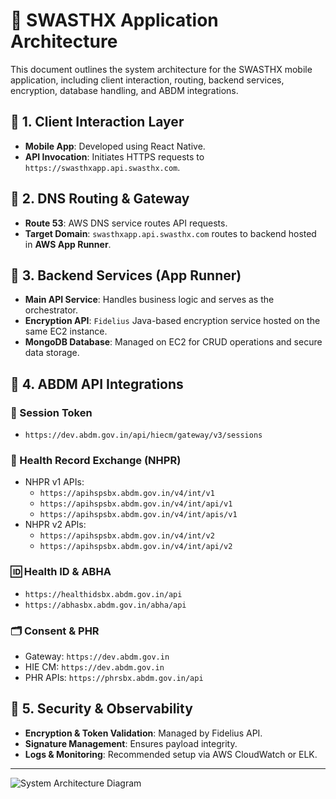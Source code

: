 # 📱 SWASTHX Application Architecture

This document outlines the system architecture for the SWASTHX mobile application, including client interaction, routing, backend services, encryption, database handling, and ABDM integrations.

## 🔹 1. Client Interaction Layer

- **Mobile App**: Developed using React Native.
- **API Invocation**: Initiates HTTPS requests to `https://swasthxapp.api.swasthx.com`.

## 🔹 2. DNS Routing & Gateway

- **Route 53**: AWS DNS service routes API requests.
- **Target Domain**: `swasthxapp.api.swasthx.com` routes to backend hosted in **AWS App Runner**.

## 🔹 3. Backend Services (App Runner)

- **Main API Service**: Handles business logic and serves as the orchestrator.
- **Encryption API**: `Fidelius` Java-based encryption service hosted on the same EC2 instance.
- **MongoDB Database**: Managed on EC2 for CRUD operations and secure data storage.

## 🔹 4. ABDM API Integrations

### 🔑 Session Token
- `https://dev.abdm.gov.in/api/hiecm/gateway/v3/sessions`

### 🏥 Health Record Exchange (NHPR)
- NHPR v1 APIs:
  - `https://apihspsbx.abdm.gov.in/v4/int/v1`
  - `https://apihspsbx.abdm.gov.in/v4/int/api/v1`
  - `https://apihspsbx.abdm.gov.in/v4/int/apis/v1`
- NHPR v2 APIs:
  - `https://apihspsbx.abdm.gov.in/v4/int/v2`
  - `https://apihspsbx.abdm.gov.in/v4/int/api/v2`

### 🆔 Health ID & ABHA
- `https://healthidsbx.abdm.gov.in/api`
- `https://abhasbx.abdm.gov.in/abha/api`

### 🗂️ Consent & PHR
- Gateway: `https://dev.abdm.gov.in`
- HIE CM: `https://dev.abdm.gov.in`
- PHR APIs: `https://phrsbx.abdm.gov.in/api`

## 🔹 5. Security & Observability

- **Encryption & Token Validation**: Managed by Fidelius API.
- **Signature Management**: Ensures payload integrity.
- **Logs & Monitoring**: Recommended setup via AWS CloudWatch or ELK.

---

![System Architecture Diagram](./image/swatsthxarchitecture.png)